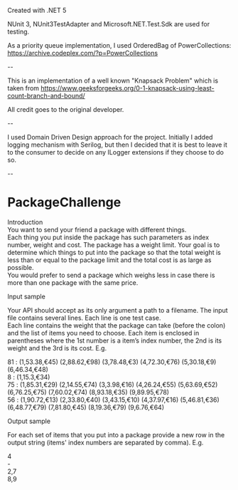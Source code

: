 Created with .NET 5

NUnit 3, NUnit3TestAdapter and Microsoft.NET.Test.Sdk are used for testing.

As a priority queue implementation, I used OrderedBag of PowerCollections: https://archive.codeplex.com/?p=PowerCollections

--

This is an implementation of a well known "Knapsack Problem" which is taken from https://www.geeksforgeeks.org/0-1-knapsack-using-least-count-branch-and-bound/

All credit goes to the original developer.

--

I used Domain Driven Design approach for the project. Initially I added logging mechanism with Serilog, but then I decided that it is best to leave it to the consumer to decide on any ILogger extensions if they choose to do so. 

--


# PackageChallenge

Introduction	
You want to send your friend a package with different things.  
Each thing you put inside the package has such parameters as index number, weight and cost. The 
package has a weight limit. Your goal is to determine which things to put into the package so that the 
total weight is less than or equal to the package limit and the total cost is as large as possible.  
You would prefer to send a package which weighs less in case there is more than one package with the 
same price.  

Input	sample 

Your API should accept as its only argument a path to a filename. The input file contains several lines. 
Each line is one test case.  
Each line contains the weight that the package can take (before the colon) and the list of items you need 
to choose. Each item is enclosed in parentheses where the 1st number is a item’s index number, the 2nd 
is its weight and the 3rd is its cost. E.g. 


81 : (1,53.38,€45) (2,88.62,€98) (3,78.48,€3) (4,72.30,€76) (5,30.18,€9) (6,46.34,€48) <br>
8 : (1,15.3,€34) <br>
75 : (1,85.31,€29) (2,14.55,€74) (3,3.98,€16) (4,26.24,€55) (5,63.69,€52) (6,76.25,€75) (7,60.02,€74) (8,93.18,€35) (9,89.95,€78) <br>
56 : (1,90.72,€13) (2,33.80,€40) (3,43.15,€10) (4,37.97,€16) (5,46.81,€36) (6,48.77,€79) (7,81.80,€45) (8,19.36,€79) (9,6.76,€64) <br>



Output	sample	

For each set of items that you put into a package provide a new row in the output string (items' index numbers are separated by comma). E.g.  

4<br>
-<br>
2,7 <br>
8,9

